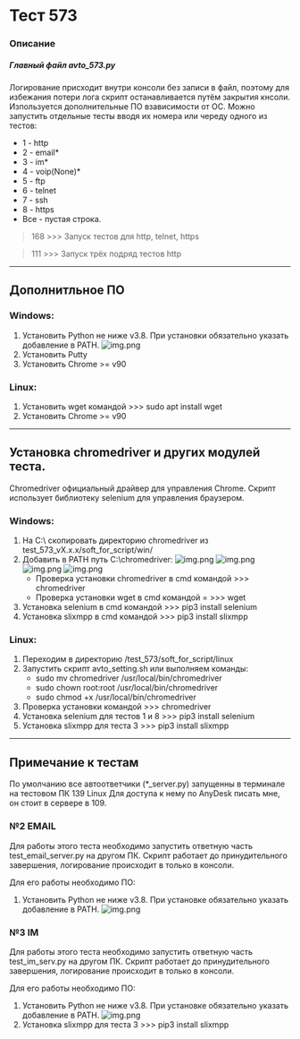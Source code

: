 
# Тест 573
### Описание
##### Главный файл avto_573.py
Логирование присходит внутри консоли без записи в файл, 
поэтому для избежания потери лога скрипт останавливается 
путём закрытия кнсоли. Изпользуется дополнительные ПО взависимости от ОС.
Можно запустить отдельные тесты вводя их номера или череду одного из тестов:
- 1 - http
- 2 - email*
- 3 - im*
- 4 - voip(None)*
- 5 - ftp
- 6 - telnet
- 7 - ssh
- 8 - https
- Все - пустая строка.
> 168 >>> Запуск тестов для http, telnet, https

> 111 >>> Запуск трёх подряд тестов http

___
## Дополнитльное ПО

### Windows:
1. Установить Python не ниже v3.8. При установки обязательно
   указать добавление в PATH.
   ![img.png](img/img1.png)
2. Установить Putty
3. Установить Chrome >= v90
### Linux:
1. Установить wget командой >>> sudo apt install wget
2. Установить Chrome >= v90
___
## Установка chromedriver и других модулей теста.
Chromedriver официальный драйвер для управления Chrome.
Скрипт использует библиотеку selenium для управления браузером.
### Windows:
1. На C:\ скопировать директорию chromedriver из test_573_vХ.х.х/soft_for_script/win/
2. Добавить в PATH путь C:\chromedriver:
   ![img.png](img/img2.png)
   ![img.png](img/img3.png)
   ![img.png](img/img4.png)
   ![img.png](img/img5.png)
   - Проверка установки chromedriver в cmd командой >>> chromedriver
   - Проверка установки wget в cmd командой = >>> wget
4. Установка selenium в cmd командой >>> pip3 install selenium
5. Установка slixmpp в cmd командой >>> pip3 install slixmpp

### Linux:
1. Переходим в директорию /test_573/soft_for_script/linux
2. Запустить скрипт avto_setting.sh или выполняем команды:
   - sudo mv chromedriver /usr/local/bin/chromedriver
   - sudo chown root:root /usr/local/bin/chromedriver
   - sudo chmod +x /usr/local/bin/chromedriver
3. Проверка установки командой >>> chromedriver
4. Установка selenium для тестов 1 и 8 >>> pip3 install selenium
5. Установка slixmpp для теста 3 >>> pip3 install slixmpp
___
## Примечание к тестам
По умолчанию все автоответчики (*_server.py) запущенны в терминале на тестовом ПК 139 Linux
Для доступа к нему по AnyDesk писать мне, он стоит в сервере в 109.

### №2 EMAIL
Для работы этого теста необходимо запустить ответную часть test_email_server.py на другом ПК.
Скрипт работает до принудительного завершения, логирование происходит в только в консоли.

Для его работы необходимо ПО:
1. Установить Python не ниже v3.8. При установке обязательно
   указать добавление в PATH.
   ![img.png](img/img1.png)


### №3 IM
Для работы этого теста необходимо запустить ответную часть test_im_serv.py на другом ПК.
Скрипт работает до принудительного завершения, логирование происходит в только в консоли.

Для его работы необходимо ПО:
1. Установить Python не ниже v3.8. При установке обязательно
   указать добавление в PATH.
   ![img.png](img/img1.png)
2. Установка slixmpp для теста 3 >>> pip3 install slixmpp
